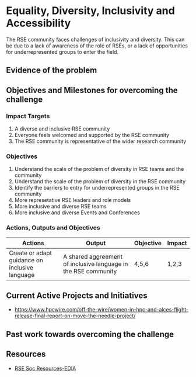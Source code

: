 # Equality, Diversity, Inclusivity and Accessibility

The RSE community faces challenges of inclusivity and diversity. This can be due to a lack of awareness of the role of RSEs, or a lack of opportunities for underrepresented groups to enter the field.

## Evidence of the problem

## Objectives and Milestones for overcoming the challenge

### Impact Targets

1. A diverse and inclusive RSE community
2. Everyone feels welcomed and supported by the RSE community
3. The RSE community is representative of the wider research community

### Objectives

1. Understand the scale of the problem of diversity in RSE teams and the community
2. Understand the scale of the problem of diversity in the RSE community
3. Identify the barriers to entry for underrepresented groups in the RSE community
4. More represetative RSE leaders and role models
5. More inclusive and diverse RSE teams
6. More inclusive and diverse Events and Conferences

### Actions, Outputs and Objectives

| Actions                                        | Output                                                         | Objective | Impact |
| ---------------------------------------------- | -------------------------------------------------------------- | --------- | ------ |
| Create or adapt guidance on inclusive language | A shared aggreement of inclusive language in the RSE community | 4,5,6     | 1,2,3  |

## Current Active Projects and Initiatives

- <https://www.hpcwire.com/off-the-wire/women-in-hpc-and-alces-flight-release-final-report-on-move-the-needle-project/>

## Past work towards overcoming the challenge

## Resources

- [RSE Soc Resources-EDIA](https://society-rse.org/resources/?catslug=edia-rd)
